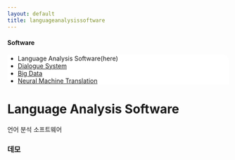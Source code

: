 ```yaml
---
layout: default
title: languageanalysissoftware
---
```

<h4>Software</h4>
 <div class="linklink" style = "background-color:#ffffff;border-radius:0 15px">
          <ul class="posts-list">
           <li>Language Analysis Software(here)
           </li>
           <li class="post-link">
                <a class="post-title" href="https://youngjoongko.github.io/AboutUs/dialoguesystem</">Dialogue System</a>
           </li>
           <li class="post-link">
                <a class="post-title" href="https://youngjoongko.github.io/AboutUs/bigdata/">Big Data</a>
           </li>
           <li class="post-link">
                <a class="post-title" href="https://youngjoongko.github.io/AboutUs/neuralmachinetranslation/">Neural Machine Translation</a>
           </li>
          </ul>
  </div>


<div class="post">
  <h1 class="pageTitle">Language Analysis Software</h1>	
  <p class="meta">언어 분석 소프트웨어</p>
</div> 

### 데모
